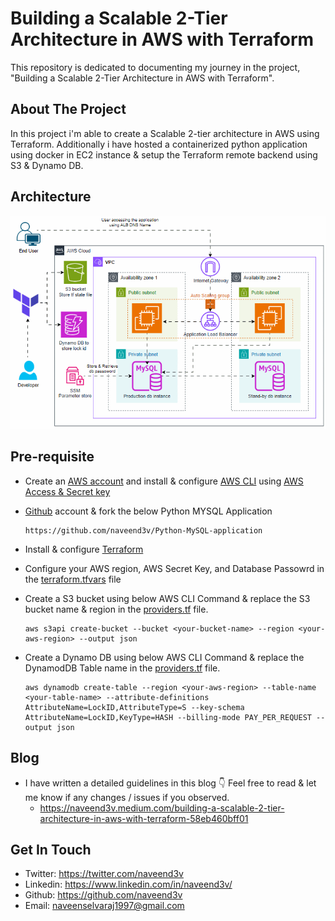 # Building a Scalable 2-Tier Architecture in AWS with Terraform
This repository is dedicated to documenting my journey in the project, "Building a Scalable 2-Tier Architecture in AWS with Terraform".

## About The Project
In this project i'm able to create a Scalable 2-tier architecture in AWS using Terraform. Additionally i have hosted a containerized python application using docker in EC2 instance & setup the Terraform remote backend using S3 & Dynamo DB. 


## Architecture
![architecture](./assets/aws_2_tier_architecture.gif)

## Pre-requisite

- Create an [AWS account](https://portal.aws.amazon.com/billing/signup#/start/email) and install & configure [AWS CLI](https://docs.aws.amazon.com/cli/latest/userguide/getting-started-install.html) using [AWS Access & Secret key](https://docs.aws.amazon.com/IAM/latest/UserGuide/id_root-user_manage_add-key.html)

- [Github](https://github.com/) account & fork the below Python MYSQL Application

    ```
    https://github.com/naveend3v/Python-MySQL-application
    ```

- Install & configure [Terraform](https://developer.hashicorp.com/terraform/tutorials/aws-get-started/install-cli)

- Configure your AWS region, AWS Secret Key, and Database Passowrd in the [terraform.tfvars](https://github.com/naveend3v/aws_2_tier_architecture/blob/main/terraform.tfvars) file

- Create a S3 bucket using below AWS CLI Command & replace the S3 bucket name & region in the [providers.tf](https://github.com/naveend3v/aws_2_tier_architecture/blob/main/providers.tf?plain=1#L5) file.

    ```
    aws s3api create-bucket --bucket <your-bucket-name> --region <your-aws-region> --output json
    ``` 

- Create a Dynamo DB using below AWS CLI Command & replace the DynamodDB Table name in the [providers.tf](https://github.com/naveend3v/aws_2_tier_architecture/blob/main/providers.tf?plain=1#L11) file.

    ```
    aws dynamodb create-table --region <your-aws-region> --table-name <your-table-name> --attribute-definitions AttributeName=LockID,AttributeType=S --key-schema AttributeName=LockID,KeyType=HASH --billing-mode PAY_PER_REQUEST --output json
    ```

## Blog
- I have written a detailed guidelines in this blog 👇 Feel free to read & let me know if any changes / issues if you observed.
    - https://naveend3v.medium.com/building-a-scalable-2-tier-architecture-in-aws-with-terraform-58eb460bff01

## Get In Touch
- Twitter: https://twitter.com/naveend3v
- Linkedin: https://www.linkedin.com/in/naveend3v/
- Github: https://github.com/naveend3v
- Email: naveenselvaraj1997@gmail.com